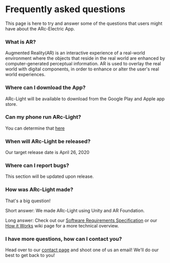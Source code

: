 # Frequently asked questions

This page is here to try and answer some of the questions that users might have about the ARc-Electric App.



### What is AR?
Augmented Reality(AR) is an interactive experience of a real-world environment where the objects that reside in the real world are enhanced by computer-generated perceptual information. AR is used to overlay the real world with digital components, in order to enhance or alter the user's real world experiences.


### Where can I download the App?
ARc-Light will be available to download from the Google Play and Apple app store.


### Can my phone run ARc-Light?
You can determine that [here](https://github.com/Lroes/ARc-Electric_Wiki/blob/master/Compatible-devices.md)


### When will ARc-Light be released?
Our target release date is April 26, 2020


### Where can I report bugs?
This section will be updated upon release.


### How was ARc-Light made?
That's a big question!

Short answer: We made ARc-Light using Unity and AR Foundation.

Long answer: Check out our [Software Requirements Specification](https://1drv.ms/w/s!Aouocz2JfuPagcEwvtEJoEqcvWnikQ?e=U78O9v) or our [How it Works]() wiki page for a more technical overview.


### I have more questions, how can I contact you?
Head over to our [contact page](https://github.com/Lroes/ARc-Electric_Wiki/blob/master/Who-we-are.md) and shoot one of us an email! We'll do our best to get back to you!

